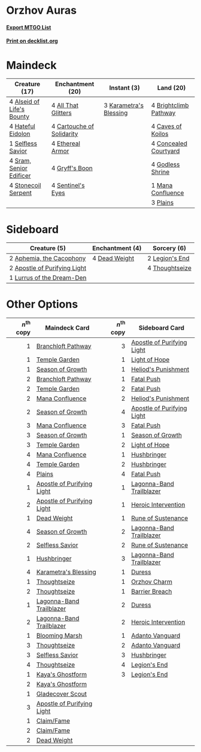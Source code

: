 # Orzhov Auras

#### [Export MTGO List](../collection/Orzhov%20Auras/Orzhov%20Auras.txt)
#### [Print on decklist.org](http://decklist.org/?deckmain=4%09All%20That%20Glitters%0A4%09Alseid%20of%20Life's%20Bounty%0A4%09Brightclimb%20Pathway%0A4%09Cartouche%20of%20Solidarity%0A4%09Caves%20of%20Koilos%0A4%09Concealed%20Courtyard%0A4%09Ethereal%20Armor%0A4%09Godless%20Shrine%0A4%09Gryff's%20Boon%0A4%09Hateful%20Eidolon%0A3%09Karametra's%20Blessing%0A1%09Mana%20Confluence%0A3%09Plains%0A1%09Selfless%20Savior%0A4%09Sentinel's%20Eyes%0A4%09Sram,%20Senior%20Edificer%0A4%09Stonecoil%20Serpent&deckside=2%09Aphemia,%20the%20Cacophony%0A2%09Apostle%20of%20Purifying%20Light%0A4%09Dead%20Weight%0A2%09Legion's%20End%0A1%09Lurrus%20of%20the%20Dream-Den%0A4%09Thoughtseize)
# Maindeck

|                                           Creature (17)                                            |                                          Enchantment (20)                                          |                                           Instant (3)                                           |                                           Land (20)                                            |
|----------------------------------------------------------------------------------------------------|----------------------------------------------------------------------------------------------------|-------------------------------------------------------------------------------------------------|------------------------------------------------------------------------------------------------|
|4 [Alseid of Life's Bounty](http://gatherer.wizards.com/Pages/Card/Details.aspx?multiverseid=476252)|4 [All That Glitters](http://gatherer.wizards.com/Pages/Card/Details.aspx?multiverseid=472964)      |3 [Karametra's Blessing](http://gatherer.wizards.com/Pages/Card/Details.aspx?multiverseid=476277)|4 [Brightclimb Pathway](http://gatherer.wizards.com/Pages/Card/Details.aspx?multiverseid=491911)|
|4 [Hateful Eidolon](http://gatherer.wizards.com/Pages/Card/Details.aspx?multiverseid=476352)        |4 [Cartouche of Solidarity](http://gatherer.wizards.com/Pages/Card/Details.aspx?multiverseid=426709)|                                                                                                 |4 [Caves of Koilos](http://gatherer.wizards.com/Pages/Card/Details.aspx?multiverseid=129497)    |
|1 [Selfless Savior](http://gatherer.wizards.com/Pages/Card/Details.aspx?multiverseid=485359)        |4 [Ethereal Armor](http://gatherer.wizards.com/Pages/Card/Details.aspx?multiverseid=265414)         |                                                                                                 |4 [Concealed Courtyard](http://gatherer.wizards.com/Pages/Card/Details.aspx?multiverseid=417818)|
|4 [Sram, Senior Edificer](http://gatherer.wizards.com/Pages/Card/Details.aspx?multiverseid=423690)  |4 [Gryff's Boon](http://gatherer.wizards.com/Pages/Card/Details.aspx?multiverseid=409758)           |                                                                                                 |4 [Godless Shrine](http://gatherer.wizards.com/Pages/Card/Details.aspx?multiverseid=405099)     |
|4 [Stonecoil Serpent](http://gatherer.wizards.com/Pages/Card/Details.aspx?multiverseid=473197)      |4 [Sentinel's Eyes](http://gatherer.wizards.com/Pages/Card/Details.aspx?multiverseid=476287)        |                                                                                                 |1 [Mana Confluence](http://gatherer.wizards.com/Pages/Card/Details.aspx?multiverseid=409573)    |
|                                                                                                    |                                                                                                    |                                                                                                 |3 [Plains](http://gatherer.wizards.com/Pages/Card/Details.aspx?multiverseid=439856)             |


# Sideboard

|                                             Creature (5)                                              |                                    Enchantment (4)                                     |                                       Sorcery (6)                                       |
|-------------------------------------------------------------------------------------------------------|----------------------------------------------------------------------------------------|-----------------------------------------------------------------------------------------|
|2 [Aphemia, the Cacophony](http://gatherer.wizards.com/Pages/Card/Details.aspx?multiverseid=476335)    |4 [Dead Weight](http://gatherer.wizards.com/Pages/Card/Details.aspx?multiverseid=452817)|2 [Legion's End](http://gatherer.wizards.com/Pages/Card/Details.aspx?multiverseid=466860)|
|2 [Apostle of Purifying Light](http://gatherer.wizards.com/Pages/Card/Details.aspx?multiverseid=466760)|                                                                                        |4 [Thoughtseize](http://gatherer.wizards.com/Pages/Card/Details.aspx?multiverseid=438676)|
|1 [Lurrus of the Dream-Den](http://gatherer.wizards.com/Pages/Card/Details.aspx?multiverseid=479746)   |                                                                                        |                                                                                         |


# Other Options

|*n*<sup>th</sup> copy|                                            Maindeck Card                                            |*n*<sup>th</sup> copy|                                           Sideboard Card                                            |
|--------------------:|-----------------------------------------------------------------------------------------------------|--------------------:|-----------------------------------------------------------------------------------------------------|
|                    1|[Branchloft Pathway](http://gatherer.wizards.com/Pages/Card/Details.aspx?multiverseid=491909)        |                    3|[Apostle of Purifying Light](http://gatherer.wizards.com/Pages/Card/Details.aspx?multiverseid=466760)|
|                    1|[Temple Garden](http://gatherer.wizards.com/Pages/Card/Details.aspx?multiverseid=405112)             |                    1|[Light of Hope](http://gatherer.wizards.com/Pages/Card/Details.aspx?multiverseid=479540)             |
|                    1|[Season of Growth](http://gatherer.wizards.com/Pages/Card/Details.aspx?multiverseid=466945)          |                    1|[Heliod's Punishment](http://gatherer.wizards.com/Pages/Card/Details.aspx?multiverseid=476272)       |
|                    2|[Branchloft Pathway](http://gatherer.wizards.com/Pages/Card/Details.aspx?multiverseid=491909)        |                    1|[Fatal Push](http://gatherer.wizards.com/Pages/Card/Details.aspx?multiverseid=423724)                |
|                    2|[Temple Garden](http://gatherer.wizards.com/Pages/Card/Details.aspx?multiverseid=405112)             |                    2|[Fatal Push](http://gatherer.wizards.com/Pages/Card/Details.aspx?multiverseid=423724)                |
|                    2|[Mana Confluence](http://gatherer.wizards.com/Pages/Card/Details.aspx?multiverseid=409573)           |                    2|[Heliod's Punishment](http://gatherer.wizards.com/Pages/Card/Details.aspx?multiverseid=476272)       |
|                    2|[Season of Growth](http://gatherer.wizards.com/Pages/Card/Details.aspx?multiverseid=466945)          |                    4|[Apostle of Purifying Light](http://gatherer.wizards.com/Pages/Card/Details.aspx?multiverseid=466760)|
|                    3|[Mana Confluence](http://gatherer.wizards.com/Pages/Card/Details.aspx?multiverseid=409573)           |                    3|[Fatal Push](http://gatherer.wizards.com/Pages/Card/Details.aspx?multiverseid=423724)                |
|                    3|[Season of Growth](http://gatherer.wizards.com/Pages/Card/Details.aspx?multiverseid=466945)          |                    1|[Season of Growth](http://gatherer.wizards.com/Pages/Card/Details.aspx?multiverseid=466945)          |
|                    3|[Temple Garden](http://gatherer.wizards.com/Pages/Card/Details.aspx?multiverseid=405112)             |                    2|[Light of Hope](http://gatherer.wizards.com/Pages/Card/Details.aspx?multiverseid=479540)             |
|                    4|[Mana Confluence](http://gatherer.wizards.com/Pages/Card/Details.aspx?multiverseid=409573)           |                    1|[Hushbringer](http://gatherer.wizards.com/Pages/Card/Details.aspx?multiverseid=472980)               |
|                    4|[Temple Garden](http://gatherer.wizards.com/Pages/Card/Details.aspx?multiverseid=405112)             |                    2|[Hushbringer](http://gatherer.wizards.com/Pages/Card/Details.aspx?multiverseid=472980)               |
|                    4|[Plains](http://gatherer.wizards.com/Pages/Card/Details.aspx?multiverseid=439856)                    |                    4|[Fatal Push](http://gatherer.wizards.com/Pages/Card/Details.aspx?multiverseid=423724)                |
|                    1|[Apostle of Purifying Light](http://gatherer.wizards.com/Pages/Card/Details.aspx?multiverseid=466760)|                    1|[Lagonna-Band Trailblazer](http://gatherer.wizards.com/Pages/Card/Details.aspx?multiverseid=380448)  |
|                    2|[Apostle of Purifying Light](http://gatherer.wizards.com/Pages/Card/Details.aspx?multiverseid=466760)|                    1|[Heroic Intervention](http://gatherer.wizards.com/Pages/Card/Details.aspx?multiverseid=423776)       |
|                    1|[Dead Weight](http://gatherer.wizards.com/Pages/Card/Details.aspx?multiverseid=452817)               |                    1|[Rune of Sustenance](http://gatherer.wizards.com/Pages/Card/Details.aspx?multiverseid=503631)        |
|                    4|[Season of Growth](http://gatherer.wizards.com/Pages/Card/Details.aspx?multiverseid=466945)          |                    2|[Lagonna-Band Trailblazer](http://gatherer.wizards.com/Pages/Card/Details.aspx?multiverseid=380448)  |
|                    2|[Selfless Savior](http://gatherer.wizards.com/Pages/Card/Details.aspx?multiverseid=485359)           |                    2|[Rune of Sustenance](http://gatherer.wizards.com/Pages/Card/Details.aspx?multiverseid=503631)        |
|                    1|[Hushbringer](http://gatherer.wizards.com/Pages/Card/Details.aspx?multiverseid=472980)               |                    3|[Lagonna-Band Trailblazer](http://gatherer.wizards.com/Pages/Card/Details.aspx?multiverseid=380448)  |
|                    4|[Karametra's Blessing](http://gatherer.wizards.com/Pages/Card/Details.aspx?multiverseid=476277)      |                    1|[Duress](http://gatherer.wizards.com/Pages/Card/Details.aspx?multiverseid=14557)                     |
|                    1|[Thoughtseize](http://gatherer.wizards.com/Pages/Card/Details.aspx?multiverseid=438676)              |                    1|[Orzhov Charm](http://gatherer.wizards.com/Pages/Card/Details.aspx?multiverseid=460468)              |
|                    2|[Thoughtseize](http://gatherer.wizards.com/Pages/Card/Details.aspx?multiverseid=438676)              |                    1|[Barrier Breach](http://gatherer.wizards.com/Pages/Card/Details.aspx?multiverseid=479665)            |
|                    1|[Lagonna-Band Trailblazer](http://gatherer.wizards.com/Pages/Card/Details.aspx?multiverseid=380448)  |                    2|[Duress](http://gatherer.wizards.com/Pages/Card/Details.aspx?multiverseid=14557)                     |
|                    2|[Lagonna-Band Trailblazer](http://gatherer.wizards.com/Pages/Card/Details.aspx?multiverseid=380448)  |                    2|[Heroic Intervention](http://gatherer.wizards.com/Pages/Card/Details.aspx?multiverseid=423776)       |
|                    1|[Blooming Marsh](http://gatherer.wizards.com/Pages/Card/Details.aspx?multiverseid=417816)            |                    1|[Adanto Vanguard](http://gatherer.wizards.com/Pages/Card/Details.aspx?multiverseid=435152)           |
|                    3|[Thoughtseize](http://gatherer.wizards.com/Pages/Card/Details.aspx?multiverseid=438676)              |                    2|[Adanto Vanguard](http://gatherer.wizards.com/Pages/Card/Details.aspx?multiverseid=435152)           |
|                    3|[Selfless Savior](http://gatherer.wizards.com/Pages/Card/Details.aspx?multiverseid=485359)           |                    3|[Hushbringer](http://gatherer.wizards.com/Pages/Card/Details.aspx?multiverseid=472980)               |
|                    4|[Thoughtseize](http://gatherer.wizards.com/Pages/Card/Details.aspx?multiverseid=438676)              |                    4|[Legion's End](http://gatherer.wizards.com/Pages/Card/Details.aspx?multiverseid=466860)              |
|                    1|[Kaya's Ghostform](http://gatherer.wizards.com/Pages/Card/Details.aspx?multiverseid=461021)          |                    3|[Legion's End](http://gatherer.wizards.com/Pages/Card/Details.aspx?multiverseid=466860)              |
|                    2|[Kaya's Ghostform](http://gatherer.wizards.com/Pages/Card/Details.aspx?multiverseid=461021)          |                     |                                                                                                     |
|                    1|[Gladecover Scout](http://gatherer.wizards.com/Pages/Card/Details.aspx?multiverseid=220082)          |                     |                                                                                                     |
|                    3|[Apostle of Purifying Light](http://gatherer.wizards.com/Pages/Card/Details.aspx?multiverseid=466760)|                     |                                                                                                     |
|                    1|[Claim/Fame](http://gatherer.wizards.com/Pages/Card/Details.aspx?multiverseid=430839)                |                     |                                                                                                     |
|                    2|[Claim/Fame](http://gatherer.wizards.com/Pages/Card/Details.aspx?multiverseid=430839)                |                     |                                                                                                     |
|                    2|[Dead Weight](http://gatherer.wizards.com/Pages/Card/Details.aspx?multiverseid=452817)               |                     |                                                                                                     |

